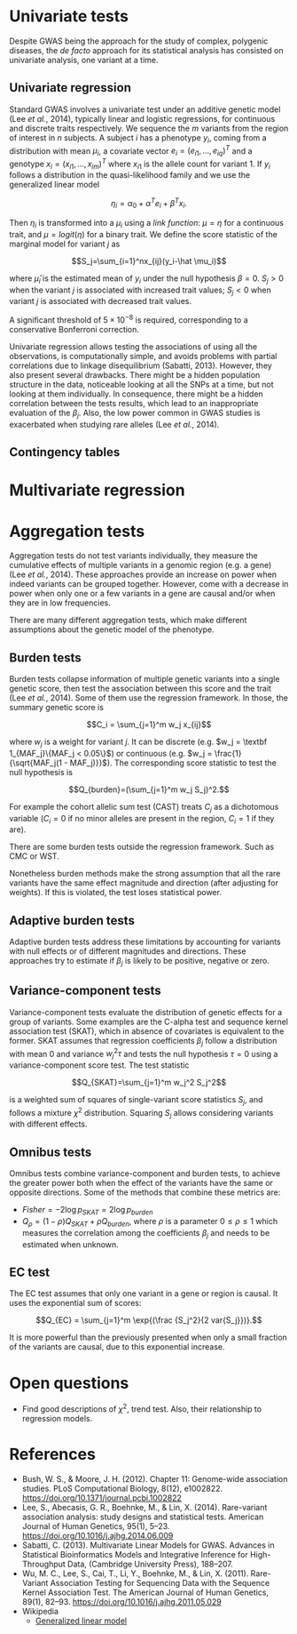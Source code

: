 <script type="text/x-mathjax-config">
  MathJax.Hub.Config({
    TeX: {
      equationNumbers: {
        autoNumber: "AMS"
      }
    },
    tex2jax: {
      inlineMath: [ ['$','$'] ],
      displayMath: [ ['$$','$$'] ],
      processEscapes: true,
    }
  });
</script>
<script type="text/javascript"
        src="http://cdn.mathjax.org/mathjax/latest/MathJax.js?config=TeX-AMS-MML_HTMLorMML">
</script>

# Univariate tests

Despite GWAS being the approach for the study of complex, polygenic diseases, the *de facto* approach for its statistical analysis has consisted on univariate analysis, one variant at a time.

## Univariate regression

Standard GWAS involves a univariate test under an additive genetic model (Lee *et al.*, 2014), typically linear and logistic regressions, for continuous and discrete traits respectively. We sequence the $m$ variants from the region of interest in $n$ subjects. A subject $i$ has a phenotype $y_i$, coming from a distribution with mean $\mu_i$, a covariate vector $e_i = (e_{i1}, ..., e_{iq})^T$ and a genotype $x_i = (x_{i1}, ..., x_{im})^T$ where $x_{i1}$ is the allele count for variant 1. If $y_i$ follows a distribution in the quasi-likelihood family and we use the generalized linear model

$$\eta_i = \alpha_0+\alpha^Te_i+\beta^Tx_i.$$

Then $\eta_i$ is transformed into a $\mu_i$ using a *link function*: $\mu = \eta$ for a continuous trait, and $\mu = logit(\eta)$ for a binary trait. We define the score statistic of the marginal model for variant $j$ as

$$S_j=\sum_{i=1}^nx_{ij}(y_i-\hat \mu_i)$$

where $\hat \mu_i$ is the estimated mean of $y_i$ under the null hypothesis $\beta = 0$. $S_j > 0$ when the variant $j$ is associated with increased trait values; $S_j < 0$ when variant $j$ is associated with decreased trait values.

A significant threshold of $5 \times 10^{-8}$ is required, corresponding to a conservative Bonferroni correction.

Univariate regression allows testing the associations of using all the observations, is computationally simple, and avoids problems with partial correlations due to linkage disequilibrium (Sabatti, 2013). However, they also present several drawbacks. There might be a hidden population structure in the data, noticeable looking at all the SNPs at a time, but not looking at them individually. In consequence, there might be a hidden correlation between the tests results, which lead to an inappropriate evaluation of the $\beta_j$. Also, the low power common in GWAS studies is exacerbated when studying rare alleles (Lee *et al.*, 2014).

## Contingency tables

# Multivariate regression

# Aggregation tests

Aggregation tests do not test variants individually, they measure the cumulative effects of multiple variants in a genomic region (e.g. a gene) (Lee *et al.*, 2014). These approaches provide an increase on power when indeed variants can be grouped together. However, come with a decrease in power when only one or a few variants in a gene are causal and/or when they are in low frequencies.

There are many different aggregation tests, which make different assumptions about the genetic model of the phenotype.

## Burden tests

Burden tests collapse information of multiple genetic variants into a single genetic score, then test the association between this score and the trait (Lee *et al.*, 2014). Some of them use the regression framework. In those, the summary genetic score is

$$C_i = \sum_{j=1}^m w_j x_{ij}$$

where $w_j$ is a weight for variant $j$. It can be discrete (e.g. $w_j = \textbf 1_{MAF_j}\{MAF_j < 0.05\}$) or continuous (e.g. $w_j = \frac{1}{\sqrt{MAF_j(1 - MAF_j)}}$). The corresponding score statistic to test the null hypothesis is

$$Q_{burden}=(\sum_{j=1}^m w_j S_j)^2.$$

For example the cohort allelic sum test (CAST) treats $C_j$ as a dichotomous variable ($C_i=0$ if no minor alleles are present in the region, $C_i=1$ if they are).

There are some burden tests outside the regression framework. Such as CMC or WST.

Nonetheless burden methods make the strong assumption that all the rare variants have the same effect magnitude and direction (after adjusting for weights). If this is violated, the test loses statistical power.

## Adaptive burden tests

Adaptive burden tests address these limitations by accounting for variants with null effects or of different magnitudes and directions. These approaches try to estimate if $\beta_j$ is likely to be positive, negative or zero.

## Variance-component tests

Variance-component tests evaluate the distribution of genetic effects for a group of variants. Some examples are the C-alpha test and sequence kernel association test (SKAT), which in absence of covariates is equivalent to the former. SKAT assumes that regression coefficients $\beta_j$ follow a distribution with mean 0 and variance $w_j^2\tau$ and tests the null hypothesis $\tau = 0$ using a variance-component score test. The test statistic

$$Q_{SKAT}=\sum_{j=1}^m w_j^2 S_j^2$$

is a weighted sum of squares of single-variant score statistics $S_j$, and follows a mixture $\chi^2$ distribution. Squaring $S_j$ allows considering variants with different effects.

## Omnibus tests

Omnibus tests combine variance-component and burden tests, to achieve the greater power both when the effect of the variants have the same or opposite directions. Some of the methods that combine these metrics are:

- $Fisher = -2 \log{p_{SKAT}} =2 \log{p_{burden}}$
- $Q_{\rho}=(1-\rho)Q_{SKAT}+\rho Q_{burden}$, where $\rho$ is a parameter $0 \le \rho \le 1$ which measures the correlation among the coefficients $\beta_j$ and needs to be estimated when unknown.

## EC test

The EC test assumes that only one variant in a gene or region is causal. It uses the exponential sum of scores:

$$Q_{EC} = \sum_{j=1}^m \exp{(\frac {S_j^2}{2 var{S_j}})}.$$

It is more powerful than the previously presented when only a small fraction of the variants are causal, due to this exponential increase.

# Open questions

* Find good descriptions of $\chi^2$, trend test. Also, their relationship to regression models.

# References

* Bush, W. S., & Moore, J. H. (2012). Chapter 11: Genome-wide association studies. PLoS Computational Biology, 8(12), e1002822. https://doi.org/10.1371/journal.pcbi.1002822
* Lee, S., Abecasis, G. R., Boehnke, M., & Lin, X. (2014). Rare-variant association analysis: study designs and statistical tests. American Journal of Human Genetics, 95(1), 5–23. https://doi.org/10.1016/j.ajhg.2014.06.009
* Sabatti, C. (2013). Multivariate Linear Models for GWAS. Advances in Statistical Bioinformatics Models and Integrative Inference for High-Throughput Data, (Cambridge University Press), 188–207.
* Wu, M. C., Lee, S., Cai, T., Li, Y., Boehnke, M., & Lin, X. (2011). Rare-Variant Association Testing for Sequencing Data with the Sequence Kernel Association Test. The American Journal of Human Genetics, 89(1), 82–93. https://doi.org/10.1016/j.ajhg.2011.05.029
* Wikipedia
  * [Generalized linear model](https://en.wikipedia.org/wiki/Generalized_linear_model)
